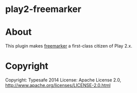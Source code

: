 play2-freemarker
================

# About

This plugin makes [freemarker](http://freemarker.org/) a first-class citizen of Play 2.x.

# Copyright

Copyright: Typesafe 2014
License: Apache License 2.0, http://www.apache.org/licenses/LICENSE-2.0.html
